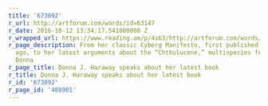 ```yaml
---
title: '673092'
r_url: http://artforum.com/words/id=63147
r_date: 2016-10-12 13:34:17.541000000 Z
r_wrapped_url: https://www.reading.am/p/4s63/http://artforum.com/words/id=63147
r_page_description: From her classic Cyborg Manifesto, first published three decades
  ago, to her latest arguments about the “Chthulucene,” multispecies feminist theorist
  Donna
r_page_title: Donna J. Haraway speaks about her latest book
r_title: Donna J. Haraway speaks about her latest book
r_id: '673092'
r_page_id: '488901'
---
```


